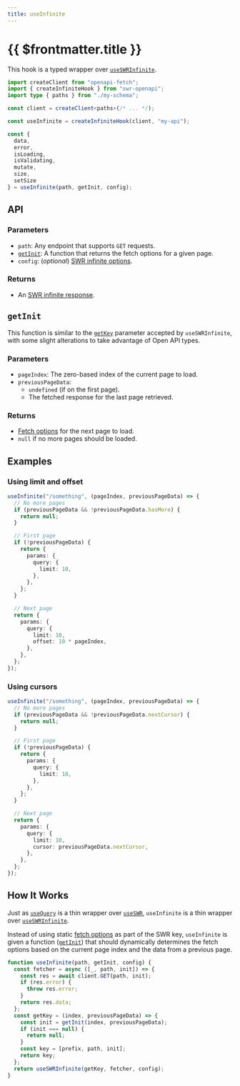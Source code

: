 ```yaml
---
title: useInfinite
---
```


# {{ $frontmatter.title }}

This hook is a typed wrapper over [`useSWRInfinite`][swr-infinite].

```ts
import createClient from "openapi-fetch";
import { createInfiniteHook } from "swr-openapi";
import type { paths } from "./my-schema";

const client = createClient<paths>(/* ... */);

const useInfinite = createInfiniteHook(client, "my-api");

const {
  data,
  error,
  isLoading,
  isValidating,
  mutate,
  size,
  setSize
} = useInfinite(path, getInit, config);
```

## API

### Parameters

- `path`: Any endpoint that supports `GET` requests.
- [`getInit`](#getinit): A function that returns the fetch options for a given page.
- `config`: (_optional_) [SWR infinite options][swr-infinite-options].

### Returns

- An [SWR infinite response][swr-infinite-return].

## `getInit`

This function is similar to the [`getKey`][swr-infinite-options] parameter accepted by `useSWRInfinite`, with some slight alterations to take advantage of Open API types.

### Parameters

- `pageIndex`: The zero-based index of the current page to load.
- `previousPageData`:
  - `undefined` (if on the first page).
  - The fetched response for the last page retrieved.

### Returns

- [Fetch options][oai-fetch-options] for the next page to load.
- `null` if no more pages should be loaded.

## Examples

### Using limit and offset

```ts
useInfinite("/something", (pageIndex, previousPageData) => {
  // No more pages
  if (previousPageData && !previousPageData.hasMore) {
    return null;
  }

  // First page
  if (!previousPageData) {
    return {
      params: {
        query: {
          limit: 10,
        },
      },
    };
  }

  // Next page
  return {
    params: {
      query: {
        limit: 10,
        offset: 10 * pageIndex,
      },
    },
  };
});
```

### Using cursors

```ts
useInfinite("/something", (pageIndex, previousPageData) => {
  // No more pages
  if (previousPageData && !previousPageData.nextCursor) {
    return null;
  }

  // First page
  if (!previousPageData) {
    return {
      params: {
        query: {
          limit: 10,
        },
      },
    };
  }

  // Next page
  return {
    params: {
      query: {
        limit: 10,
        cursor: previousPageData.nextCursor,
      },
    },
  };
});
```

## How It Works

Just as [`useQuery`](./use-query.md) is a thin wrapper over [`useSWR`][swr-api], `useInfinite` is a thin wrapper over [`useSWRInfinite`][swr-infinite].

Instead of using static [fetch options][oai-fetch-options] as part of the SWR key, `useInfinite` is given a function ([`getInit`](#getinit)) that should dynamically determines the fetch options based on the current page index and the data from a previous page.

```ts
function useInfinite(path, getInit, config) {
  const fetcher = async ([_, path, init]) => {
    const res = await client.GET(path, init);
    if (res.error) {
      throw res.error;
    }
    return res.data;
  };
  const getKey = (index, previousPageData) => {
    const init = getInit(index, previousPageData);
    if (init === null) {
      return null;
    }
    const key = [prefix, path, init];
    return key;
  };
  return useSWRInfinite(getKey, fetcher, config);
}
```


[oai-fetch-options]: https://openapi-ts.pages.dev/openapi-fetch/api#fetch-options
[swr-api]: https://swr.vercel.app/docs/api
[swr-infinite]: https://swr.vercel.app/docs/pagination#useswrinfinite
[swr-infinite-return]: https://swr.vercel.app/docs/pagination#return-values
[swr-infinite-options]: https://swr.vercel.app/docs/pagination#parameters
